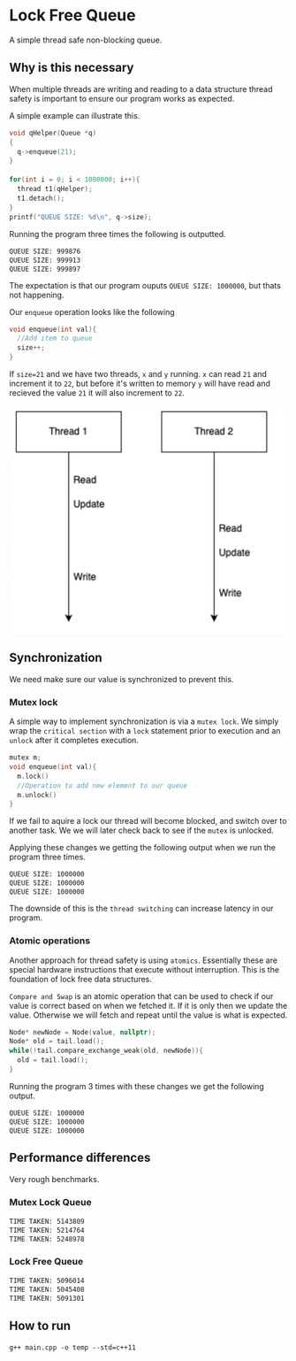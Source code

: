 # Lock Free Queue

A simple thread safe non-blocking queue.

## Why is this necessary
When multiple threads are writing and reading to a data structure thread safety is important to ensure our program works as expected.

A simple example can illustrate this.
```c++
void qHelper(Queue *q)
{
  q->enqueue(21);
}

for(int i = 0; i < 1000000; i++){
  thread t1(qHelper);
  t1.detach();
}
printf("QUEUE SIZE: %d\n", q->size);
```

Running the program three times the following is outputted.

```
QUEUE SIZE: 999876
QUEUE SIZE: 999913
QUEUE SIZE: 999897
```

The expectation is that our program ouputs `QUEUE SIZE: 1000000`, but thats not happening.

Our `enqueue` operation looks like the following
```c++
void enqueue(int val){
  //Add item to queue
  size++;
}
```

If `size=21` and we have two threads, `x` and `y` running. `x` can read `21` and increment it to `22`, but before it's written to memory `y` will have read and recieved the value `21` it will also increment to `22`. 

![Concurrency Issue](/images/problem.png)

## Synchronization
We need make sure our value is synchronized to prevent this. 

### Mutex lock 
A simple way to implement synchronization is via a `mutex lock`. We simply wrap the `critical section` with a `lock` statement prior to execution and an `unlock` after it completes execution.
```c++
mutex m;
void enqueue(int val){
  m.lock()
  //Operation to add new element to our queue
  m.unlock()
}
```
If we fail to aquire a lock our thread will become blocked, and switch over to another task. We we will later check back to see if the `mutex` is unlocked. 

Applying these changes we getting the following output when we run the program three times.

```
QUEUE SIZE: 1000000
QUEUE SIZE: 1000000
QUEUE SIZE: 1000000
```

The downside of this is the `thread switching` can increase latency in our program.

### Atomic operations
Another approach for thread safety is using `atomics`. Essentially these are special hardware instructions that execute without interruption. This is the foundation of lock free data structures.

`Compare and Swap` is an atomic operation that can be used to check if our value is correct based on when we fetched it. If it is only then we update the value. Otherwise we will fetch and repeat until the value is what is expected.

```c++
Node* newNode = Node(value, nullptr);
Node* old = tail.load();
while(!tail.compare_exchange_weak(old, newNode)){
  old = tail.load();
}
```
Running the program 3 times with these changes we get the following output.
```
QUEUE SIZE: 1000000
QUEUE SIZE: 1000000
QUEUE SIZE: 1000000
```

## Performance differences

Very rough benchmarks.

### Mutex Lock Queue
```
TIME TAKEN: 5143809
TIME TAKEN: 5214764
TIME TAKEN: 5248978
```

### Lock Free Queue

```
TIME TAKEN: 5096014
TIME TAKEN: 5045408
TIME TAKEN: 5091301
```

## How to run
`g++ main.cpp -o temp --std=c++11`
